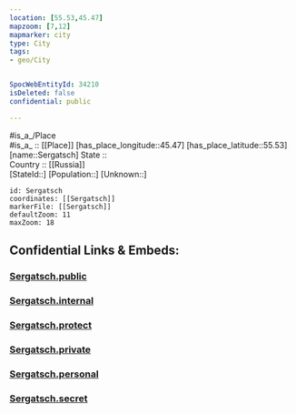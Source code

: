 ```yaml
---
location: [55.53,45.47] 
mapzoom: [7,12] 
mapmarker: city 
type: City
tags:
- geo/City


SpocWebEntityId: 34210
isDeleted: false
confidential: public

---
```

#is_a_/Place  
#is_a_ :: [[Place]] 
[has_place_longitude::45.47] 
[has_place_latitude::55.53] 
[name::Sergatsch] 
State ::  
Country :: [[Russia]]  
[StateId::] 
[Population::] 
[Unknown::] 


```leaflet
id: Sergatsch
coordinates: [[Sergatsch]] 
markerFile: [[Sergatsch]] 
defaultZoom: 11 
maxZoom: 18
```


## Confidential Links & Embeds: 

### [Sergatsch.public](/_public/\Earth\Continent\Europe\Europe~East\Russia\Russia~Volga\Nizhny_Novgorod_Oblast\CitySergatsch.public.md) 

### [Sergatsch.internal](/_internal/\Earth\Continent\Europe\Europe~East\Russia\Russia~Volga\Nizhny_Novgorod_Oblast\CitySergatsch.internal.md) 

### [Sergatsch.protect](/_protect/\Earth\Continent\Europe\Europe~East\Russia\Russia~Volga\Nizhny_Novgorod_Oblast\CitySergatsch.protect.md) 

### [Sergatsch.private](/_private/\Earth\Continent\Europe\Europe~East\Russia\Russia~Volga\Nizhny_Novgorod_Oblast\CitySergatsch.private.md) 

### [Sergatsch.personal](/_personal/\Earth\Continent\Europe\Europe~East\Russia\Russia~Volga\Nizhny_Novgorod_Oblast\CitySergatsch.personal.md) 

### [Sergatsch.secret](/_secret/\Earth\Continent\Europe\Europe~East\Russia\Russia~Volga\Nizhny_Novgorod_Oblast\CitySergatsch.secret.md)

